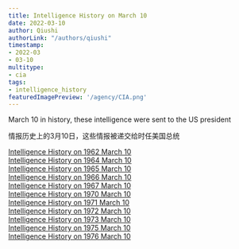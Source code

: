 ```yaml
---
title: Intelligence History on March 10
date: 2022-03-10
author: Qiushi 
authorLink: "/authors/qiushi"
timestamp: 
- 2022-03
- 03-10
multitype: 
- cia
tags: 
- intelligence_history
featuredImagePreview: '/agency/CIA.png'
---
```



March 10 in history, these intelligence were sent to the US president

情报历史上的3月10日，这些情报被递交给时任美国总统

<!--more-->







[Intelligence History on 1962 March 10](/dailybrief/1962-03-10)   
[Intelligence History on 1964 March 10](/dailybrief/1964-03-10)   
[Intelligence History on 1965 March 10](/dailybrief/1965-03-10)   
[Intelligence History on 1966 March 10](/dailybrief/1966-03-10)   
[Intelligence History on 1967 March 10](/dailybrief/1967-03-10)   
[Intelligence History on 1970 March 10](/dailybrief/1970-03-10)   
[Intelligence History on 1971 March 10](/dailybrief/1971-03-10)   
[Intelligence History on 1972 March 10](/dailybrief/1972-03-10)   
[Intelligence History on 1973 March 10](/dailybrief/1973-03-10)   
[Intelligence History on 1975 March 10](/dailybrief/1975-03-10)   
[Intelligence History on 1976 March 10](/dailybrief/1976-03-10)   
